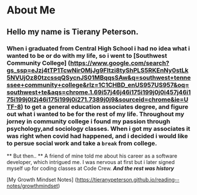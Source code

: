 # About Me #
## Hello my name is Tierany Peterson. ## 
### When i graduated from Central High School i had no idea what i wanted to be or do with my life, so i went to [Southwest Community College] (https://www.google.com/search?gs_ssp=eJzj4tTP1TcwNirOMjJg9FItzi8tyShPLS5RKEnNy0stLk5NVUjOz80tzcssqQSycnJS01MBqqsSAw&q=southwest+tennessee+community+college&rlz=1C1CHBD_enUS957US957&oq=southwest+te&aqs=chrome.1.69i57j46j46i175i199j0j0i457j46i175i199j0l2j46i175i199j0i271.7389j0j9&sourceid=chrome&ie=UTF-8) to get a general education associates degree, and figure out what i wanted to be for the rest of my life. Throughout my jorney in community college i found my passion through psychology,and sociology classes. When i got my associates it was right when covid had happened, and i decided i would like to persue social work and take a ``break`` from college. ###
** But then.. **
A friend of mine told me about his career as a software developer, which intrigued me.
I was nervous at first but i later signed myself up for coding classes at Code Crew.
***And the rest was history***

[My Growth Mindset Notes] (https://tieranypeterson.github.io/reading--notes/growthmindset)

